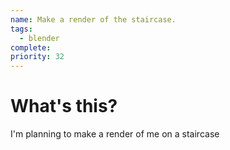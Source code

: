 ```yaml
---
name: Make a render of the staircase.
tags:
  - blender
complete:
priority: 32
---
```

# What's this?
I'm planning to make a render of me on a staircase